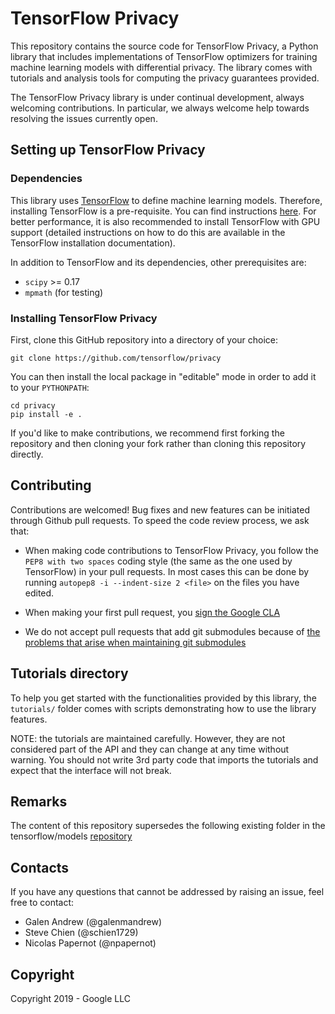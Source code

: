 # TensorFlow Privacy

This repository contains the source code for TensorFlow Privacy, a Python
library that includes implementations of TensorFlow optimizers for training
machine learning models with differential privacy. The library comes with
tutorials and analysis tools for computing the privacy guarantees provided.

The TensorFlow Privacy library is under continual development, always welcoming
contributions. In particular, we always welcome help towards resolving the
issues currently open.

## Setting up TensorFlow Privacy

### Dependencies

This library uses [TensorFlow](https://www.tensorflow.org/) to define machine
learning models. Therefore, installing TensorFlow is a pre-requisite. You can
find instructions [here](https://www.tensorflow.org/install/). For better
performance, it is also recommended to install TensorFlow with GPU support
(detailed instructions on how to do this are available in the TensorFlow
installation documentation).

In addition to TensorFlow and its dependencies, other prerequisites are:
  * `scipy` >= 0.17
  * `mpmath` (for testing)

### Installing TensorFlow Privacy

First, clone this GitHub repository into a directory of your choice:

```
git clone https://github.com/tensorflow/privacy
```

You can then install the local package in "editable" mode in order to add it to
your `PYTHONPATH`:

```
cd privacy
pip install -e .
```

If you'd like to make contributions, we recommend first forking the repository
and then cloning your fork rather than cloning this repository directly.

## Contributing

Contributions are welcomed! Bug fixes and new features can be initiated through
Github pull requests. To speed the code review process, we ask that:

*   When making code contributions to TensorFlow Privacy, you follow the `PEP8
    with two spaces` coding style (the same as the one used by TensorFlow) in
    your pull requests. In most cases this can be done by running `autopep8 -i
    --indent-size 2 <file>` on the files you have edited.

*   When making your first pull request, you
    [sign the Google CLA](https://cla.developers.google.com/clas)

*   We do not accept pull requests that add git submodules because of
    [the problems that arise when maintaining git submodules](https://medium.com/@porteneuve/mastering-git-submodules-34c65e940407)

## Tutorials directory

To help you get started with the functionalities provided by this library, the
`tutorials/` folder comes with scripts demonstrating how to use the library
features.

NOTE: the tutorials are maintained carefully. However, they are not considered
part of the API and they can change at any time without warning. You should not
write 3rd party code that imports the tutorials and expect that the interface
will not break.

## Remarks

The content of this repository supersedes the following existing folder in the
tensorflow/models [repository](https://github.com/tensorflow/models/tree/master/research/differential_privacy)
  
## Contacts
  
If you have any questions that cannot be addressed by raising an issue, feel
free to contact: 
  
* Galen Andrew (@galenmandrew)
* Steve Chien (@schien1729)
* Nicolas Papernot (@npapernot)

## Copyright

Copyright 2019 - Google LLC


